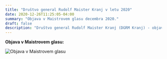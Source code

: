 ```yaml
---
title: "Društvo general Rudolf Maister Kranj v letu 2020" 
date: 2020-12-26T11:25:05-04:00
summary: "Objava v Maistrovem glasu decembra 2020."
draft: false
description: "Društvo general Rudolf Maister Kranj (DGRM Kranj) - objava Maistrov glas 2020"
---
```


**Objava v Maistrovem glasu:**

![](/images/dogodki/2020-12-26_maistrov_glas/maistrov-glas-2020-12-26.jpeg "Objava v Maistrovem glasu")
